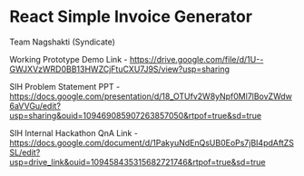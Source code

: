 # React Simple Invoice Generator
Team Nagshakti (Syndicate)

Working Prototype Demo Link - https://drive.google.com/file/d/1U--GWJXVzWRD0BB13HWZCjFtuCXU7J9S/view?usp=sharing

SIH Problem Statement PPT - https://docs.google.com/presentation/d/18_OTUfv2W8yNpf0Ml7lBovZWdw6aVVGu/edit?usp=sharing&ouid=109469085907263857050&rtpof=true&sd=true

SIH Internal Hackathon QnA Link - https://docs.google.com/document/d/1PakyuNdEnQsUB0EoPs7jBI4pdAftZSSL/edit?usp=drive_link&ouid=109458435315682721746&rtpof=true&sd=true
